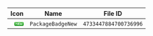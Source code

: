 | Icon | Name | File ID |
| ---  | ---  | ---     |
| ![](PackageBadgeNew.png) | `PackageBadgeNew` | `4733447884700736996` |

